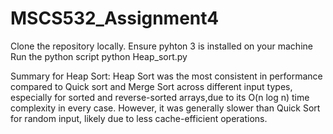 # MSCS532_Assignment4

Clone the repository locally.
Ensure pyhton 3 is installed on your machine
Run the python script
python Heap_sort.py

Summary for Heap Sort:
Heap Sort was the most consistent in performance compared to Quick sort and Merge Sort across different input types, especially for sorted and reverse-sorted arrays,due to its O(n log n) time complexity in every case. However, it was generally slower than Quick Sort for random input, likely due to less cache-efficient operations.